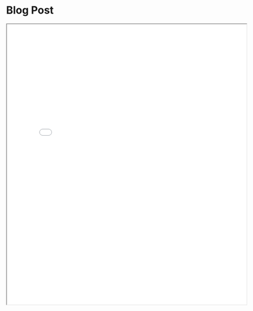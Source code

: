# Blog Post

<iframe style="width:650px; height: 760px;" src="processing/empty-example/index.html"></iframe>
